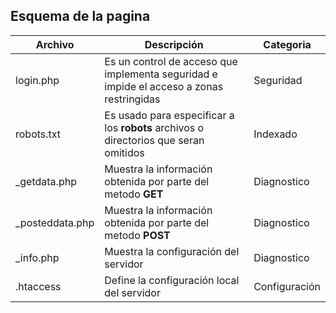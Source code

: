 ## Esquema de la pagina

| Archivo | Descripción | Categoria |
| --- | --- | --- |
| login.php | Es un control de acceso que implementa seguridad e impide el acceso a zonas restringidas | Seguridad |
| robots.txt | Es usado para especificar a los **robots** archivos o directorios que seran omitidos | Indexado |
| \_getdata.php | Muestra la información obtenida por parte del metodo **GET** | Diagnostico |
| \_posteddata.php | Muestra la información obtenida por parte del metodo **POST** | Diagnostico |
| \_info.php | Muestra la configuración del servidor | Diagnostico |
| .htaccess | Define la configuración local del servidor | Configuración |
